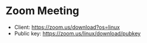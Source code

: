 
# Zoom Meeting

* Client: https://zoom.us/download?os=linux
* Public key: https://zoom.us/linux/download/pubkey
